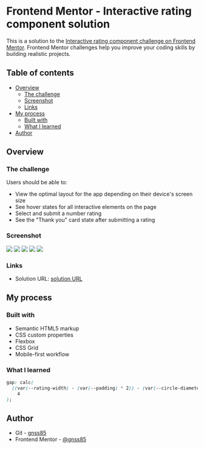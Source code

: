 # Frontend Mentor - Interactive rating component solution

This is a solution to the [Interactive rating component challenge on Frontend Mentor](https://www.frontendmentor.io/challenges/interactive-rating-component-koxpeBUmI). Frontend Mentor challenges help you improve your coding skills by building realistic projects.

## Table of contents

- [Overview](#overview)
  - [The challenge](#the-challenge)
  - [Screenshot](#screenshot)
  - [Links](#links)
- [My process](#my-process)
  - [Built with](#built-with)
  - [What I learned](#what-i-learned)
- [Author](#author)

## Overview

### The challenge

Users should be able to:

- View the optimal layout for the app depending on their device's screen size
- See hover states for all interactive elements on the page
- Select and submit a number rating
- See the "Thank you" card state after submitting a rating

### Screenshot

![](./src/assets/images/screenshots/desktop_hover_state_rating.png)
![](./src/assets/images/screenshots/desktop_rating.png)
![](./src/assets/images/screenshots/desktop_thanks.png)
![](./src/assets/images/screenshots/mobile_rating.png)
![](./src/assets/images/screenshots/mobile_thanks.png)

### Links

- Solution URL: [solution URL](https://interactive-rating-component-pr.netlify.app/)

## My process

### Built with

- Semantic HTML5 markup
- CSS custom properties
- Flexbox
- CSS Grid
- Mobile-first workflow

### What I learned

```css
gap: calc(
  ((var(--rating-width) - (var(--padding) * 2)) - (var(--circle-diameter) * 5)) /
    4
);
```

## Author

- Git - [gnss85](https://github.com/gnss85)
- Frontend Mentor - [@gnss85](https://www.frontendmentor.io/profile/gnss85)
